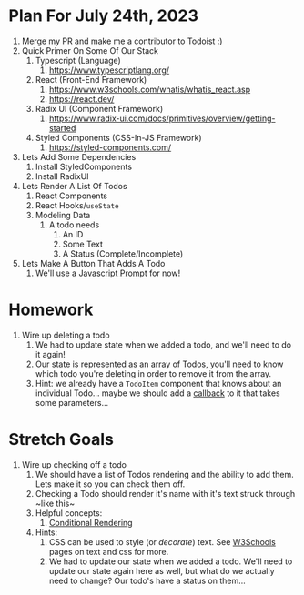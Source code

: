 # Plan For July 24th, 2023

1. Merge my PR and make me a contributor to Todoist :)
2. Quick Primer On Some Of Our Stack
   1. Typescript (Language)
      1. https://www.typescriptlang.org/
   2. React (Front-End Framework)
      1. https://www.w3schools.com/whatis/whatis_react.asp
      2. https://react.dev/
   3. Radix UI (Component Framework)
      1. https://www.radix-ui.com/docs/primitives/overview/getting-started
   4. Styled Components (CSS-In-JS Framework)
      1. https://styled-components.com/
3. Lets Add Some Dependencies
   1. Install StyledComponents
   2. Install RadixUI
4. Lets Render A List Of Todos
   1. React Components
   2. React Hooks/`useState`
   3. Modeling Data
      1. A todo needs
         1. An ID
         2. Some Text
         3. A Status (Complete/Incomplete)
5. Lets Make A Button That Adds A Todo
   1. We'll use a [Javascript Prompt](https://www.w3schools.com/js/js_popup.asp) for now!

# Homework
1. Wire up deleting a todo
   1. We had to update state when we added a todo, and we'll need to do it again!
   2. Our state is represented as an [array](https://www.w3schools.com/js/js_arrays.asp) of Todos, you'll need to know which todo you're deleting in order to remove it from the array.
   3. Hint: we already have a `TodoItem` component that knows about an individual Todo... maybe we should add a [callback](https://legacy.reactjs.org/docs/faq-functions.html) to it that takes some parameters...

# Stretch Goals
1. Wire up checking off a todo
   1. We should have a list of Todos rendering and the ability to add them. Lets make it so you can check them off.
   2. Checking a Todo should render it's name with it's text struck through ~like this~
   3. Helpful concepts:
      1. [Conditional Rendering](https://react.dev/learn/conditional-rendering)
   4. Hints:
      1. CSS can be used to style (or _decorate_) text. See [W3Schools](https://www.w3schools.com/css/css_text.asp) pages on text and css for more.
      2. We had to update our state when we added a todo. We'll need to update our state again here as well, but what do we actually need to change? Our todo's have a status on them...
